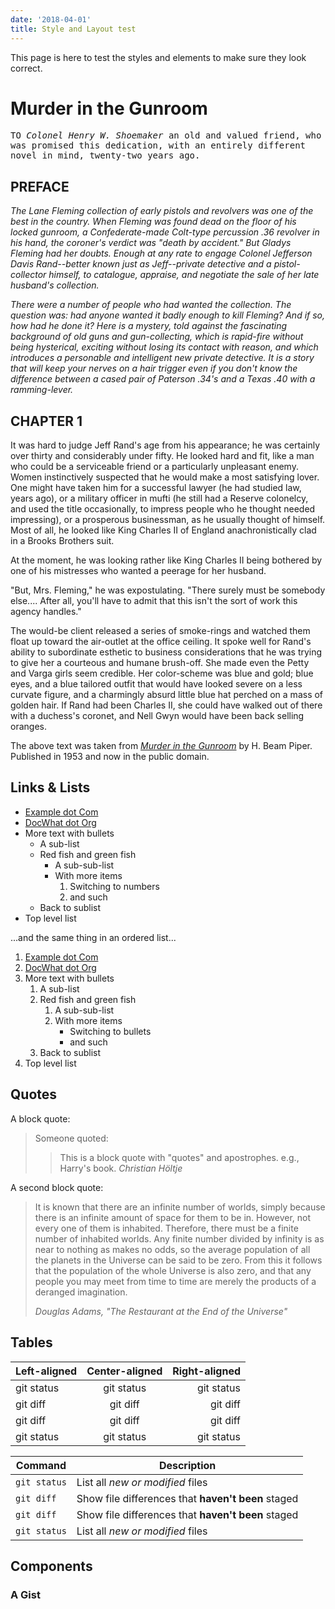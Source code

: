 ```yaml
---
date: '2018-04-01'
title: Style and Layout test
---
```


This page is here to test the styles and elements to make sure they look
correct.

# Murder in the Gunroom

<tt>TO _Colonel Henry W. Shoemaker_ an old and valued friend, who was promised
this dedication, with an entirely different novel in mind, twenty-two years
ago. </tt>

## PREFACE

_The Lane Fleming collection of early pistols and revolvers was one of the
best in the country. When Fleming was found dead on the floor of his locked
gunroom, a Confederate-made Colt-type percussion .36 revolver in his hand, the
coroner's verdict was "death by accident." But Gladys Fleming had her doubts.
Enough at any rate to engage Colonel Jefferson Davis Rand--better known just
as Jeff--private detective and a pistol-collector himself, to catalogue,
appraise, and negotiate the sale of her late husband's collection._

_There were a number of people who had wanted the collection. The question
was: had anyone wanted it badly enough to kill Fleming? And if so, how had he
done it? Here is a mystery, told against the fascinating background of old
guns and gun-collecting, which is rapid-fire without being hysterical,
exciting without losing its contact with reason, and which introduces a
personable and intelligent new private detective. It is a story that will keep
your nerves on a hair trigger even if you don't know the difference between a
cased pair of Paterson .34's and a Texas .40 with a ramming-lever._

## CHAPTER 1

It was hard to judge Jeff Rand's age from his appearance; he was certainly
over thirty and considerably under fifty. He looked hard and fit, like a man
who could be a serviceable friend or a particularly unpleasant enemy. Women
instinctively suspected that he would make a most satisfying lover. One might
have taken him for a successful lawyer (he had studied law, years ago), or a
military officer in mufti (he still had a Reserve colonelcy, and used the
title occasionally, to impress people who he thought needed impressing), or a
prosperous businessman, as he usually thought of himself. Most of all, he
looked like King Charles II of England anachronistically clad in a Brooks
Brothers suit.

At the moment, he was looking rather like King Charles II being bothered by
one of his mistresses who wanted a peerage for her husband.

"But, Mrs. Fleming," he was expostulating. "There surely must be somebody
else.... After all, you'll have to admit that this isn't the sort of work this
agency handles."

The would-be client released a series of smoke-rings and watched them float up
toward the air-outlet at the office ceiling. It spoke well for Rand's ability
to subordinate esthetic to business considerations that he was trying to give
her a courteous and humane brush-off. She made even the Petty and Varga girls
seem credible. Her color-scheme was blue and gold; blue eyes, and a blue
tailored outfit that would have looked severe on a less curvate figure, and a
charmingly absurd little blue hat perched on a mass of golden hair. If Rand
had been Charles II, she could have walked out of there with a duchess's
coronet, and Nell Gwyn would have been back selling oranges.

The above text was taken from
[_Murder in the Gunroom_](https://www.gutenberg.org/ebooks/17866) by H. Beam
Piper. Published in 1953 and now in the public domain.

## Links & Lists

-   [Example dot Com](http://example.com)
-   [DocWhat dot Org](https://docwhat.org)
-   More text with bullets
    -   A sub-list
    -   Red fish and green fish
        -   A sub-sub-list
        -   With more items
            1.  Switching to numbers
            2.  and such
    -   Back to sublist
-   Top level list

...and the same thing in an ordered list...

1.  [Example dot Com](http://example.com)
2.  [DocWhat dot Org](https://docwhat.org)
3.  More text with bullets
    1.  A sub-list
    2.  Red fish and green fish <!-- -->
        1.  A sub-sub-list
        2.  With more items
            -   Switching to bullets
            -   and such
    3.  Back to sublist
4.  Top level list

## Quotes

A block quote:

> Someone quoted:
>
> > This is a block quote with "quotes" and apostrophes. e.g., Harry's book.
> > <cite>Christian Höltje</cite>

A second block quote:

> It is known that there are an infinite number of worlds, simply because
> there is an infinite amount of space for them to be in. However, not every
> one of them is inhabited. Therefore, there must be a finite number of
> inhabited worlds. Any finite number divided by infinity is as near to
> nothing as makes no odds, so the average population of all the planets in
> the Universe can be said to be zero. From this it follows that the
> population of the whole Universe is also zero, and that any people you may
> meet from time to time are merely the products of a deranged imagination.
>
> <cite>Douglas Adams, "The Restaurant at the End of the Universe"</cite>

## Tables

| Left-aligned | Center-aligned | Right-aligned |
| :----------- | :------------: | ------------: |
| git status   |   git status   |    git status |
| git diff     |    git diff    |      git diff |
| git diff     |    git diff    |      git diff |
| git status   |   git status   |    git status |

| Command      | Description                                        |
| ------------ | -------------------------------------------------- |
| `git status` | List all _new or modified_ files                   |
| `git diff`   | Show file differences that **haven't been** staged |
| `git diff`   | Show file differences that **haven't been** staged |
| `git status` | List all _new or modified_ files                   |

## Components

### A Gist

<Gist id=2973488 file=example1.vim></Gist>
